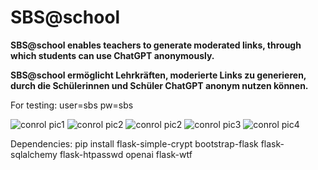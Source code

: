 # SBS@school
**SBS@school enables teachers to generate moderated links, through which students can use ChatGPT anonymously.**


**SBS@school ermöglicht Lehrkräften, moderierte Links zu generieren, durch die Schülerinnen und Schüler ChatGPT anonym nutzen können.**


For testing: user=sbs pw=sbs

![conrol pic1](../../Desktop/ai-school%202/pics/index.png)
![conrol pic2](../../Desktop/ai-school%202/pics/index_mobile.png)
![conrol pic2](../../Desktop/ai-school%202/pics/generator.png)
![conrol pic3](../../Desktop/ai-school%202/pics/chat.png)
![conrol pic4](../../Desktop/ai-school%202/pics/delete.png)

Dependencies: pip install flask-simple-crypt bootstrap-flask flask-sqlalchemy flask-htpasswd openai flask-wtf

